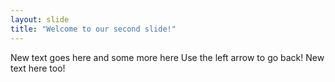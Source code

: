 ```yaml
---
layout: slide
title: "Welcome to our second slide!"
---
```

New text goes here
and some more here
Use the left arrow to go back!
New text here too!
